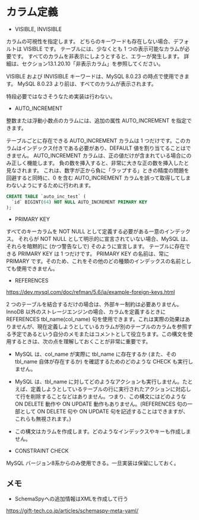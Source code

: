 # カラム定義

- VISIBLE, INVISIBLE

カラムの可視性を指定します。 どちらのキーワードも存在しない場合、デフォルトは VISIBLE です。 テーブルには、少なくとも 1 つの表示可能なカラムが必要です。 すべてのカラムを非表示にしようとすると、エラーが発生します。 詳細は、セクション13.1.20.10「非表示カラム」を参照してください。

VISIBLE および INVISIBLE キーワードは、MySQL 8.0.23 の時点で使用できます。 MySQL 8.0.23 より前は、すべてのカラムが表示されます。

特段必要ではなさそうなため実装は行わない。

- AUTO_INCREMENT

整数または浮動小数点のカラムには、追加の属性 AUTO_INCREMENT を指定できます。 

テーブルごとに存在できる AUTO_INCREMENT カラムは 1 つだけです。このカラムはインデックス付きである必要があり、DEFAULT 値を割り当てることはできません。 AUTO_INCREMENT カラムは、正の値だけが含まれている場合にのみ正しく機能します。 負の数を挿入すると、非常に大きな正の数を挿入したと見なされます。 これは、数字が正から負に「ラップする」ときの精度の問題を回避すると同時に、0 を含む AUTO_INCREMENT カラムを誤って取得してしまわないようにするために行われます。

```sql
CREATE TABLE `auto_inc_test` (
  `id` BIGINT(64) NOT NULL AUTO_INCREMENT PRIMARY KEY
);
```

- PRIMARY KEY

すべてのキーカラムを NOT NULL として定義する必要がある一意のインデックス。 それらが NOT NULL として明示的に宣言されていない場合、MySQL は、それらを暗黙的に (かつ警告なしで) そのように宣言します。 テーブルに存在できる PRIMARY KEY は 1 つだけです。 PRIMARY KEY の名前は、常に PRIMARY です。そのため、これをその他のどの種類のインデックスの名前としても使用できません。

- REFERENCES

https://dev.mysql.com/doc/refman/5.6/ja/example-foreign-keys.html

2 つのテーブルを結合するだけの場合は、外部キー制約は必要ありません。InnoDB 以外のストレージエンジンの場合、カラムを定義するときに REFERENCES tbl_name(col_name) 句を使用できます。これは実際の効果はありませんが、現在定義しようとしているカラムが別のテーブルのカラムを参照する予定であるという自分のメモまたはコメントとして役立ちます。この構文を使用するときは、次の点を理解しておくことが非常に重要です。

- MySQL は、col_name が実際に tbl_name に存在するか (また、その tbl_name 自体が存在するか) を確認するためのどのような CHECK も実行しません。
- MySQL は、tbl_name に対してどのようなアクションも実行しません。たとえば、定義しようとしているテーブルの行に実行されたアクションに対応して行を削除することなどはありません。つまり、この構文にはどのような ON DELETE 動作や ON UPDATE 動作もありません。(REFERENCES 句の一部として ON DELETE 句や ON UPDATE 句を記述することはできますが、これらも無視されます。)
- この構文はカラムを作成します。どのようなインデックスやキーも作成しません。

- CONSTRAINT CHECK

MySQL バージョン8系からのみ使用できる。一旦実装は保留にしておく。

## メモ

- SchemaSpyへの追加情報はXMLを作成して行う

https://gift-tech.co.jp/articles/schemaspy-meta-yaml/

